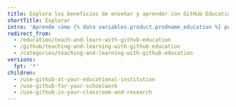 ```yaml
---
title: Explora los beneficios de enseñar y aprender con GitHub Education
shortTitle: Explorar
intro: 'Aprende cómo {% data variables.product.prodname_education %} puede beneificiar a tu aula, trabajo escolar o investigación y cómo postularse para obtener acceso gratuito a varias herramientas de desarrollo de los socios de {% data variables.product.company_short %}.'
redirect_from:
  - /education/teach-and-learn-with-github-education
  - /github/teaching-and-learning-with-github-education
  - /categories/teaching-and-learning-with-github-education
versions:
  fpt: '*'
children:
  - /use-github-at-your-educational-institution
  - /use-github-for-your-schoolwork
  - /use-github-in-your-classroom-and-research
---
```


